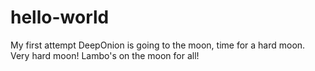 # hello-world
My first attempt
DeepOnion is going to the moon, time for a hard moon. Very hard moon! Lambo's on the moon for all!
